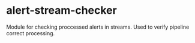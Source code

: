 # alert-stream-checker
Module for checking proccessed alerts in streams. Used to verify pipeline correct processing.
